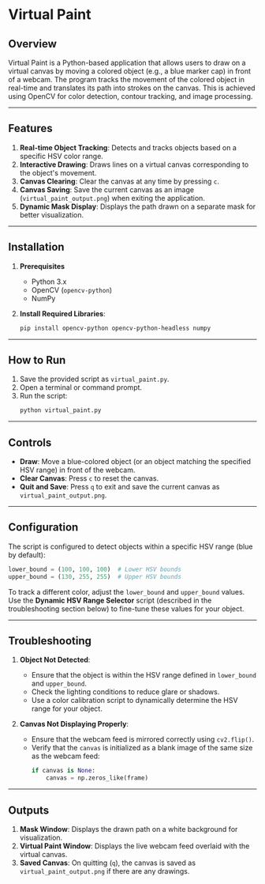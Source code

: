 # Virtual Paint

## Overview
Virtual Paint is a Python-based application that allows users to draw on a virtual canvas by moving a colored object (e.g., a blue marker cap) in front of a webcam. The program tracks the movement of the colored object in real-time and translates its path into strokes on the canvas. This is achieved using OpenCV for color detection, contour tracking, and image processing.

---

## Features
1. **Real-time Object Tracking**: Detects and tracks objects based on a specific HSV color range.
2. **Interactive Drawing**: Draws lines on a virtual canvas corresponding to the object's movement.
3. **Canvas Clearing**: Clear the canvas at any time by pressing `c`.
4. **Canvas Saving**: Save the current canvas as an image (`virtual_paint_output.png`) when exiting the application.
5. **Dynamic Mask Display**: Displays the path drawn on a separate mask for better visualization.

---

## Installation

1. **Prerequisites**
   - Python 3.x
   - OpenCV (`opencv-python`)
   - NumPy

2. **Install Required Libraries**:
   ```bash
   pip install opencv-python opencv-python-headless numpy
   ```

---

## How to Run
1. Save the provided script as `virtual_paint.py`.
2. Open a terminal or command prompt.
3. Run the script:
   ```bash
   python virtual_paint.py
   ```

---

## Controls
- **Draw**: Move a blue-colored object (or an object matching the specified HSV range) in front of the webcam.
- **Clear Canvas**: Press `c` to reset the canvas.
- **Quit and Save**: Press `q` to exit and save the current canvas as `virtual_paint_output.png`.

---

## Configuration
The script is configured to detect objects within a specific HSV range (blue by default):
```python
lower_bound = (100, 100, 100)  # Lower HSV bounds
upper_bound = (130, 255, 255)  # Upper HSV bounds
```
To track a different color, adjust the `lower_bound` and `upper_bound` values. Use the **Dynamic HSV Range Selector** script (described in the troubleshooting section below) to fine-tune these values for your object.

---

## Troubleshooting

1. **Object Not Detected**:
   - Ensure that the object is within the HSV range defined in `lower_bound` and `upper_bound`.
   - Check the lighting conditions to reduce glare or shadows.
   - Use a color calibration script to dynamically determine the HSV range for your object.

2. **Canvas Not Displaying Properly**:
   - Ensure that the webcam feed is mirrored correctly using `cv2.flip()`.
   - Verify that the `canvas` is initialized as a blank image of the same size as the webcam feed:
     ```python
     if canvas is None:
         canvas = np.zeros_like(frame)
     ```
---

## Outputs
1. **Mask Window**: Displays the drawn path on a white background for visualization.
2. **Virtual Paint Window**: Displays the live webcam feed overlaid with the virtual canvas.
3. **Saved Canvas**: On quitting (`q`), the canvas is saved as `virtual_paint_output.png` if there are any drawings.
